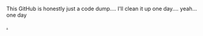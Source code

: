 This GitHub is honestly just a code dump.... I'll clean it up one day.... yeah... one day
   
[.](https://www.youtube.com/watch?v=dQw4w9WgXcQ)
